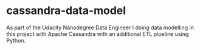 # cassandra-data-model
As part of the Udacity Nanodegree Data Engineer I doing data modelling in this project with Apache Cassandra with an additional ETL pipeline using Python.
